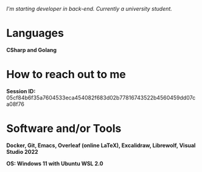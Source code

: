 *I'm starting developer in back-end. Currently a university student.*
# Languages

**CSharp and Golang**

# How to reach out to me

**Session ID:** 05cf84b6f35a7604533eca454082f683d02b77816743522b4560459dd07ca08f76

# Software and/or Tools

**Docker, Git, Emacs, Overleaf (online LaTeX), Excalidraw, Librewolf, Visual Studio 2022**

**OS: Windows 11 with Ubuntu WSL 2.0**
